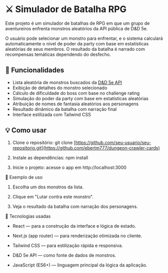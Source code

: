 # ⚔️ Simulador de Batalha RPG

Este projeto é um simulador de batalhas de RPG em que um grupo de aventureiros enfrenta monstros aleatórios da API pública de D&D 5e.

O usuário pode selecionar um monstro para enfrentar, e o sistema calculará automaticamente o nível de poder da party com base em estatísticas aleatórias de seus membros. O resultado da batalha é narrado com recompensas temáticas dependendo do desfecho.

## 🧙 Funcionalidades

- Lista aleatória de monstros buscados da [D&D 5e API](https://www.dnd5eapi.co/)
- Exibição de detalhes do monstro selecionado
- Cálculo de dificuldade do boss com base no challenge rating
- Simulação do poder da party com base em estatísticas aleatórias
- Atribuição de nomes de fantasia aleatórios aos personagens
- Resultado dinâmico da batalha com narração final
- Interface estilizada com Tailwind CSS

## 💡 Como usar

1. Clone o repositório:
git clone [https://github.com/seu-usuario/seu-repositorio.git](https://github.com/ebertm777/dungeon-crawler-cards)

2. Instale as dependências:
npm install

3. Inicie o projeto:
acesse o app em http://localhost:3000

🧟 Exemplo de uso
1. Escolha um dos monstros da lista.

2. Clique em "Lutar contra este monstro".

3. Veja o resultado da batalha com narração dos personagens.

🧰 Tecnologias usadas
- React — para a construção da interface e lógica de estado.

- Next.js (app router) — para renderização otimizada no cliente.

- Tailwind CSS — para estilização rápida e responsiva.

- D&D 5e API — como fonte de dados de monstros.

- JavaScript (ES6+) — linguagem principal da lógica da aplicação.

